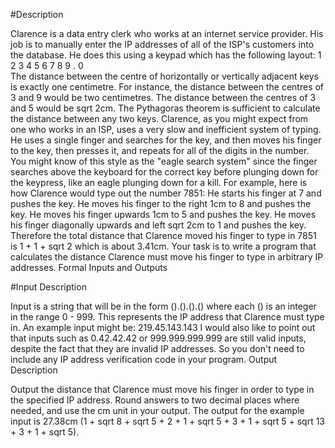 #Description

Clarence is a data entry clerk who works at an internet service provider. His job is to manually enter the IP addresses of all of the ISP's customers into the database. He does this using a keypad which has the following layout:
1	2	3
4	5	6
7	8	9
.	0	
The distance between the centre of horizontally or vertically adjacent keys is exactly one centimetre. For instance, the distance between the centres of 3 and 9 would be two centimetres. The distance between the centres of 3 and 5 would be sqrt 2cm. The Pythagoras theorem is sufficient to calculate the distance between any two keys.
Clarence, as you might expect from one who works in an ISP, uses a very slow and inefficient system of typing. He uses a single finger and searches for the key, and then moves his finger to the key, then presses it, and repeats for all of the digits in the number. You might know of this style as the "eagle search system" since the finger searches above the keyboard for the correct key before plunging down for the keypress, like an eagle plunging down for a kill.
For example, here is how Clarence would type out the number 7851:
He starts his finger at 7 and pushes the key.
He moves his finger to the right 1cm to 8 and pushes the key.
He moves his finger upwards 1cm to 5 and pushes the key.
He moves his finger diagonally upwards and left sqrt 2cm to 1 and pushes the key.
Therefore the total distance that Clarence moved his finger to type in 7851 is 1 + 1 + sqrt 2 which is about 3.41cm.
Your task is to write a program that calculates the distance Clarence must move his finger to type in arbitrary IP addresses.
Formal Inputs and Outputs

#Input Description

Input is a string that will be in the form
().().().()
where each () is an integer in the range 0 - 999. This represents the IP address that Clarence must type in. An example input might be:
219.45.143.143
I would also like to point out that inputs such as 0.42.42.42 or 999.999.999.999 are still valid inputs, despite the fact that they are invalid IP addresses. So you don't need to include any IP address verification code in your program.
Output Description

Output the distance that Clarence must move his finger in order to type in the specified IP address. Round answers to two decimal places where needed, and use the cm unit in your output. The output for the example input is 27.38cm (1 + sqrt 8 + sqrt 5 + 2 + 1 + sqrt 5 + 3 + 1 + sqrt 5 + sqrt 13 + 3 + 1 + sqrt 5).